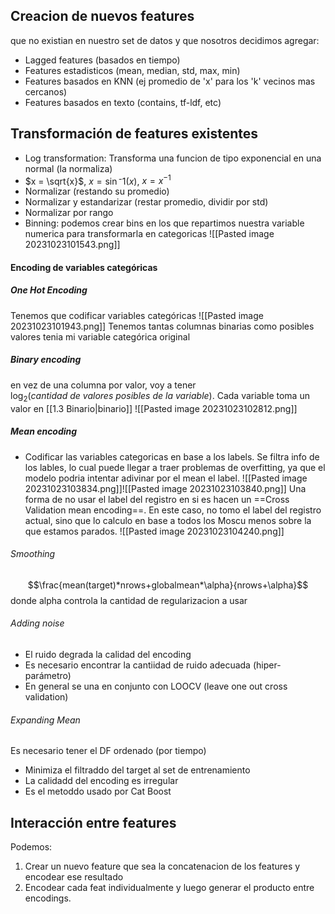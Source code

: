 ## Creacion de nuevos features
que no existian en nuestro set de datos y que nosotros decidimos agregar:
- Lagged features (basados en tiempo)
- Features estadisticos (mean, median, std, max, min)
- Features basados en KNN (ej promedio de 'x' para los 'k' vecinos mas cercanos)
- Features basados en texto (contains, tf-ldf, etc)

## Transformación de features existentes
- Log transformation: Transforma una funcion de tipo exponencial en una normal (la normaliza)
- $x = \sqrt{x}$, $x=\sin⁻1(x)$, $x=x^{-1}$
- Normalizar (restando su promedio)
- Normalizar y estandarizar (restar promedio, dividir por std)
- Normalizar por rango 
- Binning: podemos crear bins en los que repartimos nuestra variable numerica para transformarla en categoricas ![[Pasted image 20231023101543.png]]
#### Encoding de variables categóricas
##### One Hot Encoding
Tenemos que codificar variables categóricas
![[Pasted image 20231023101943.png]]
Tenemos tantas columnas binarias como posibles valores tenia mi variable categórica original

##### Binary encoding
en vez de una columna por valor, voy a tener $\log_{2}(cantidad \ de \ valores \ posibles \ de \ la \ variable)$. Cada variable toma un valor en [[1.3 Binario|binario]]
![[Pasted image 20231023102812.png]]

##### Mean encoding
- Codificar las variables categoricas en base a los labels. Se filtra info de los lables, lo cual puede llegar a traer problemas de overfitting, ya que el modelo podria intentar adivinar por el mean el label. ![[Pasted image 20231023103834.png]]![[Pasted image 20231023103840.png]]
Una forma de no usar el label del registro en si es hacen un ==Cross Validation mean encoding==. En este caso, no tomo el label del registro actual, sino que lo calculo en base a todos los Moscu menos sobre la que estamos parados.
![[Pasted image 20231023104240.png]]

###### Smoothing
$$\frac{mean(target)*nrows+globalmean*\alpha}{nrows+\alpha}$$
donde alpha controla la cantidad de regularizacion a usar

###### Adding noise
- El ruido degrada la calidad del encoding
- Es necesario encontrar la cantiidad de ruido adecuada (hiper-parámetro)
-  En general se una en conjunto con LOOCV (leave one out cross validation)

###### Expanding Mean
Es necesario tener el DF ordenado (por tiempo)
- Minimiza el filtraddo del target al set de entrenamiento
- La calidadd del encoding es irregular
- Es el metoddo usado por Cat Boost

## Interacción entre features
Podemos: 
1. Crear un nuevo feature que sea la concatenacion de los features y encodear ese resultado
2. Encodear cada feat individualmente y luego generar el producto entre encodings.